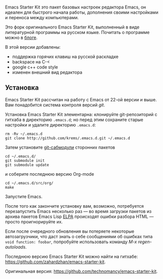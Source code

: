 Emacs Starter Kit это пакет базовых настроек редактора Emacs, он
идеален для быстрого начала работы, дополнения своими настройками и
переноса между компьютерами.

Это форк оригинального Emacs Starter Kit, выполненный в виде
литературной программы на русском языке. Почитать о программе можно в
[блоге](http://zahardzhan.github.com/2010/emacs-starter-kit-the-program.html).

В этой версии добавлены:
 - поддержка горячих клавиш на русской раскладке
 - backspace на C-<
 - google c++ code style
 - изменен внешний вид редактора

## Установка

Emacs Starter Kit рассчитан на работу с Emacs от 22-ой версии и
выше. Вам понадобится система контроля версий *git*.

Установка Emacs Starter Kit элементарна: клонируйте git-репозиторий с
гитхаба в директорию `.emacs.d`; но перед этим сохраните старые
настройки и удалите директорию `.emacs.d`:

    rm -Rv ~/.emacs.d
    git clone http://github.com/krems/.emacs.d.git ~/.emacs.d
   
Затем установите
[git-сабмодули](http://www.kernel.org/pub/software/scm/git/docs/user-manual.html#submodules)
сторонних пакетов
   
    cd ~/.emacs.d/
    git submodule init
    git submodule update
   
и соберите последнюю версию Org-mode
   
    cd ~/.emacs.d/src/org/
    make

Запустите Emacs.

После того как закончите установку вам, возможно, потребуется
перезапустить Emacs несколько раз — во время загрузки пакетов из
архива пакетов Emacs Lisp [ELPA](http://tromey.com/elpa/) происходят
ошибки разбора HTML — просто проигнорируйте их.

Если после очередного обновления вы потеряете некоторые
автозагрузчики, что даст знать о себе сообщениями об ошибках типа
`void function: foobar`, попробуйте использовать команду *M-x
regen-autoloads*.

Последнюю версию Emacs Starter Kit можно найти на гитхабе:
https://github.com/zahardzhan/emacs-starter-kit.

Оригинальная версия: https://github.com/technomancy/emacs-starter-kit.
